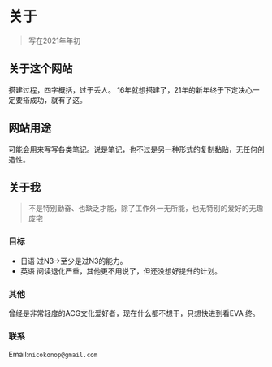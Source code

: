 # 关于


>写在2021年年初

## 关于这个网站

搭建过程，四字概括，过于丢人。
16年就想搭建了，21年的新年终于下定决心一定要搭成功，就有了这。

## 网站用途

可能会用来写写各类笔记。说是笔记，也不过是另一种形式的复制黏贴，无任何创造性。

## 关于我

> 不是特别勤奋、也缺乏才能，除了工作外一无所能，也无特别的爱好的无趣废宅

### 目标

* 日语 过N3->至少是过N3的能力。
* 英语 阅读退化严重，其他更不用说了，但还没想好提升的计划。


### 其他

曾经是非常轻度的ACG文化爱好者，现在什么都不想干，只想快进到看EVA 终。

### 联系

Email:`nicokonop@gmail.com`





